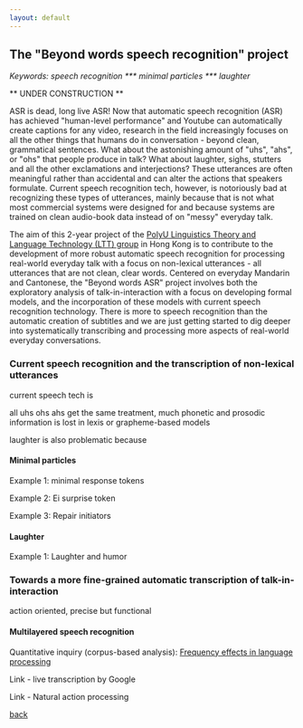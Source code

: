 ```yaml
---
layout: default
---
```


## The "Beyond words speech recognition" project

 <i> Keywords: speech recognition *** minimal particles *** laughter </i>

** UNDER CONSTRUCTION **

ASR is dead, long live ASR! Now that automatic speech recognition (ASR) has achieved "human-level performance" and Youtube can automatically create captions for any video, research in the field increasingly focuses on all the other things that humans do in conversation - beyond clean, grammatical sentences. What about the astonishing amount of "uhs", "ahs", or "ohs" that people produce in talk? What about laughter, sighs, stutters and all the other exclamations and interjections? 
These utterances are often meaningful rather than accidental and can alter the actions that speakers formulate. Current speech recognition tech, however, is notoriously bad at recognizing these types of utterances, mainly because that is not what most commercial systems were designed for and because systems are trained on clean audio-book data instead of on "messy" everyday talk. 

The aim of this 2-year project of the <a href="http://llt.cbs.polyu.edu.hk/">PolyU Linguistics Theory and Language Technology (LTT) group</a> in Hong Kong is to contribute to the development of more robust automatic speech recognition for processing real-world everyday talk with a focus on non-lexical utterances - all utterances that are not clean, clear words. Centered on everyday Mandarin and Cantonese, the "Beyond words ASR" project involves both the exploratory analysis of talk-in-interaction with a focus on developing formal models, and the incorporation of these models with current speech recognition technology. There is more to speech recognition than the automatic creation of subtitles and we are just getting started to dig deeper into systematically transcribing and processing more aspects of real-world everyday conversations.


### Current speech recognition and the transcription of non-lexical utterances

current speech tech is

all uhs ohs ahs get the same treatment, much phonetic and prosodic information is lost in lexis or grapheme-based models

laughter is also problematic because
 
#### Minimal particles

Example 1: minimal response tokens

Example 2: Ei surprise token

Example 3: Repair initiators

#### Laughter

Example 1: Laughter and humor

### Towards a more fine-grained automatic transcription of talk-in-interaction

action oriented, precise but functional

#### Multilayered speech recognition

Quantitative inquiry (corpus-based analysis):
<a href="https://www.cambridge.org/core/journals/studies-in-second-language-acquisition/article/frequency-effects-in-language-processing/C4A2C08A0900E306078B9819D7ABF428
">Frequency effects in language processing</a> 

Link - live transcription by Google

Link - Natural action processing

[back](./)
